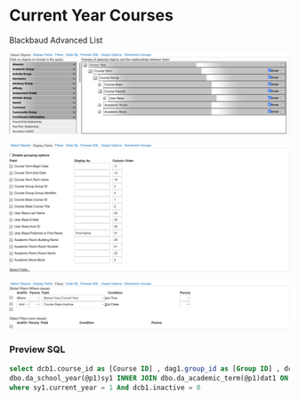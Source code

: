 # Current Year Courses

Blackbaud Advanced List

![Select Objects configuration](./select-objects.png)

![Display Fields configuratuon](./display-fields.png)

![Filters configuration](./filters.png)

### Preview SQL

```sql
select dcb1.course_id as [Course ID] , dag1.group_id as [Group ID] , dcb1.course_title as [Course Title] , dag1.group_identifier as [Group Identifier] , dab1.block as [Block] , dat1.term_name as [Term name] , dat1.begin_date as [Begin Date] , dat1.end_date as [End Date] , dar1.building_name as [Building Name] , dar1.room_number as [Room Number] , dar1.room_name as [Room Name] , dub1.host_id as [Host ID] , dub1.preferred_or_first_name as [First Name] , dub1.lastname as [Last Name] , dub1.email as [E-Mail] from
dbo.da_school_year(@p1)sy1 INNER JOIN dbo.da_academic_term(@p1)dat1 ON dat1.school_year = sy1.school_year INNER JOIN dbo.da_academic_group(@p1)dag1 ON dag1.term_id = dat1.term_id INNER JOIN dbo.da_course_base(@p1)dcb1 ON dcb1.course_id = dag1.course_id INNER JOIN dbo.da_academic_faculty(@p1)daf1 ON daf1.group_id = dag1.group_id INNER JOIN dbo.da_user_base(@p1)dub1 ON dub1.user_id = daf1.faculty_user_id INNER JOIN dbo.da_academic_room(@p1)dar1 ON dar1.room_id = dag1.room_id INNER JOIN dbo.da_academic_block(@p1)dab1 ON dab1.block_id = dag1.block_id
where sy1.current_year = 1 And dcb1.inactive = 0
```
